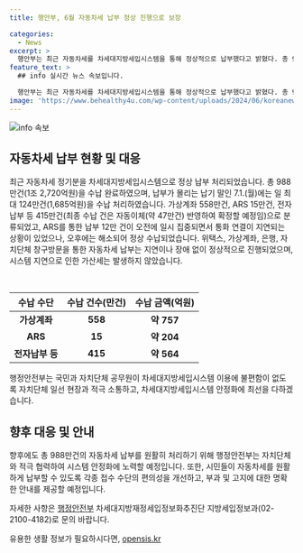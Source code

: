 ```yaml
---
title: 행안부, 6월 자동차세 납부 정상 진행으로 보장

categories:
  - News
excerpt: >
  행안부는 최근 자동차세를 차세대지방세입시스템을 통해 정상적으로 납부했다고 밝혔다. 총 988만건(1조 2,720억원)의 자동차세가 수납되었으며, 7.1.에는 최대 124만건(1,685억원)이 처리됐다. ARS를 통한 납부는 일부 지연이 있었지만, 시스템 지연에 따른 가산세는 발생하지 않았다. 행정안전부는 시스템 안정화에 최선을 다할 것이라고 강조했다. (출처: 정책브리핑 www.korea.kr)
feature_text: >
  ## info 실시간 뉴스 속보입니다.

  행안부는 최근 자동차세를 차세대지방세입시스템을 통해 정상적으로 납부했다고 밝혔다. 총 988만건(1조 2,720억원)의 자동차세가 수납되었으며, 7.1.에는 최대 124만건(1,685억원)이 처리됐다. ARS를 통한 납부는 일부 지연이 있었지만, 시스템 지연에 따른 가산세는 발생하지 않았다. 행정안전부는 시스템 안정화에 최선을 다할 것이라고 강조했다. (출처: 정책브리핑 www.korea.kr)
image: 'https://www.behealthy4u.com/wp-content/uploads/2024/06/koreanews.jpg'
---
```


<p><img src="https://www.behealthy4u.com/wp-content/uploads/2024/06/koreanews.jpg" alt="info 속보" /></p>

<h2 data-ke-size="size26">자동차세 납부 현황 및 대응</h2>

<p data-ke-size="size16">최근 자동차세 정기분을 차세대지방세입시스템으로 정상 납부 처리되었습니다. 총 988만건(1조 2,720억원)을 수납 완료하였으며, 납부가 몰리는 납기 말인 7.1.(월)에는 일 최대 124만건(1,685억원)을 수납 처리하였습니다. 가상계좌 558만건, ARS 15만건, 전자납부 등 415만건(최종 수납 건은 자동이체(약 47만건) 반영하여 확정할 예정임)으로 분류되었고, ARS를 통한 납부 12만 건이 오전에 일시 집중되면서 통화 연결이 지연되는 상황이 있었으나, 오후에는 해소되어 정상 수납되었습니다. 위택스, 가상계좌, 은행, 자치단체 창구방문을 통한 자동차세 납부는 지연이나 장애 없이 정상적으로 진행되었으며, 시스템 지연으로 인한 가산세는 발생하지 않았습니다.</p>

<p><br></p>

<table>
    <thead>
        <tr>
            <th style="text-align: center;">수납 수단</th>
            <th style="text-align: center;">수납 건수(만건)</th>
            <th style="text-align: center;">수납 금액(억원)</th>
        </tr>
    </thead>
    <tbody>
        <tr>
            <td style="text-align: center;"><b>가상계좌</b></td>
            <td style="text-align: center;"><b>558</b></td>
            <td style="text-align: center;"><b>약 757</b></td>
        </tr>
        <tr>
            <td style="text-align: center;"><b>ARS</b></td>
            <td style="text-align: center;"><b>15</b></td>
            <td style="text-align: center;"><b>약 204</b></td>
        </tr>
        <tr>
            <td style="text-align: center;"><b>전자납부 등</b></td>
            <td style="text-align: center;"><b>415</b></td>
            <td style="text-align: center;"><b>약 564</b></td>
        </tr>
    </tbody>
</table>

<p data-ke-size="size16">행정안전부는 국민과 자치단체 공무원이 차세대지방세입시스템 이용에 불편함이 없도록 자치단체 일선 현장과 적극 소통하고, 차세대지방세입시스템 안정화에 최선을 다하겠습니다.</p>

<h2 data-ke-size="size26">향후 대응 및 안내</h2>

<p data-ke-size="size16">향후에도 총 988만건의 자동차세 납부를 원활히 처리하기 위해 행정안전부는 자치단체와 적극 협력하여 시스템 안정화에 노력할 예정입니다. 또한, 시민들이 자동차세를 원활하게 납부할 수 있도록 각종 접수 수단의 편의성을 개선하고, 부과 및 고지에 대한 명확한 안내를 제공할 예정입니다.</p>

<p data-ke-size="size16">자세한 사항은 <a href="http://www.mois.go.kr" target="_blank" rel="noopener">행정안전부</a> 차세대지방재정세입정보화추진단 지방세입정보과(02-2100-4182)로 문의 바랍니다.</p>
유용한 생활 정보가 필요하시다면, <a href="https://opensis.kr" rel="dofollow">opensis.kr</a>



